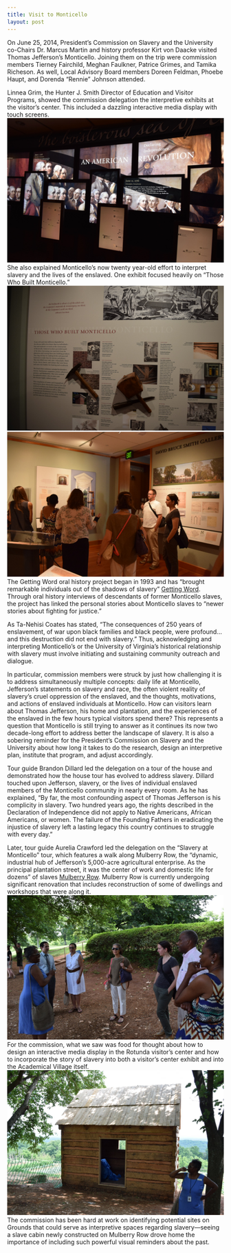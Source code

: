 ```yaml
---
title: Visit to Monticello
layout: post
---
```


On June 25, 2014, President’s Commission on Slavery and the University co-Chairs Dr. Marcus Martin and history professor Kirt von Daacke visited Thomas Jefferson’s Monticello. Joining them on the trip were commission members Tierney Fairchild, Meghan Faulkner, Patrice Grimes, and Tamika Richeson. As well, Local Advisory Board members Doreen Feldman, Phoebe Haupt, and Dorenda “Rennie” Johnson attended.

Linnea Grim, the Hunter J. Smith Director of Education and Visitor Programs, showed the commission delegation the interpretive exhibits at the visitor’s center. This included a dazzling interactive media display with touch screens.
![](/i/MonticelloInteractiveMedia.jpeg)
She also explained Monticello’s now twenty year-old effort to interpret slavery and the lives of the enslaved. One exhibit focused heavily on “Those Who Built Monticello.”
![](/i/ThosewhobuiltMonticello.jpeg)
![](/i/Commissioninexhibit.jpeg)
The Getting Word oral history project began in 1993 and has “brought remarkable individuals out of the shadows of slavery” [Getting Word](http://www.monticello.org/getting-word). Through oral history interviews of descendants of former Monticello slaves, the project has linked the personal stories about Monticello slaves to “newer stories about fighting for justice.”

As Ta-Nehisi Coates has stated, “The consequences of 250 years of enslavement, of war upon black families and black people, were profound…and this destruction did not end with slavery.” Thus, acknowledging and interpreting Monticello’s or the University of Virginia’s historical relationship with slavery must involve initiating and sustaining community outreach and dialogue.

In particular, commission members were struck by just how challenging it is to address simultaneously multiple concepts: daily life at Monticello, Jefferson’s statements on slavery and race, the often violent reality of slavery’s cruel oppression of the enslaved, and the thoughts, motivations, and actions of enslaved individuals at Monticello. How can visitors learn about Thomas Jefferson, his home and plantation, and the experiences of the enslaved in the few hours typical visitors spend there? This represents a question that Monticello is still trying to answer as it continues its now two decade-long effort to address better the landscape of slavery. It is also a sobering reminder for the President’s Commission on Slavery and the University about how long it takes to do the research, design an interpretive plan, institute that program, and adjust accordingly.

Tour guide Brandon Dillard led the delegation on a tour of the house and demonstrated how the house tour has evolved to address slavery. Dillard touched upon Jefferson, slavery, or the lives of individual enslaved members of the Monticello community in nearly every room. As he has explained, “By far, the most confounding aspect of Thomas Jefferson is his complicity in slavery. Two hundred years ago, the rights described in the Declaration of Independence did not apply to Native Americans, African Americans, or women. The failure of the Founding Fathers in eradicating the injustice of slavery left a lasting legacy this country continues to struggle with every day.”

Later, tour guide Aurelia Crawford led the delegation on the “Slavery at Monticello” tour, which features a walk along Mulberry Row, the “dynamic, industrial hub of Jefferson’s 5,000-acre agricultural enterprise. As the principal plantation street, it was the center of work and domestic life for dozens” of slaves [Mulberry Row](http://www.monticello.org/mulberry-row). Mulberry Row is currently undergoing significant renovation that includes reconstruction of some of dwellings and workshops that were along it.
![](/i/CommissiononMulberryRow.jpeg)
For the commission, what we saw was food for thought about how to design an interactive media display in the Rotunda visitor’s center and how to incorporate the story of slavery into both a visitor’s center exhibit and into the Academical Village itself.
![](/i/MulberryRowcabin.jpeg)
The commission has been hard at work on identifying potential sites on Grounds that could serve as interpretive spaces regarding slavery—seeing a slave cabin newly constructed on Mulberry Row drove home the importance of including such powerful visual reminders about the past.
